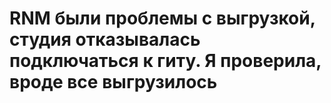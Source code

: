 # RNM были проблемы с выгрузкой, студия отказывалась подключаться к гиту. Я проверила, вроде все выгрузилось
